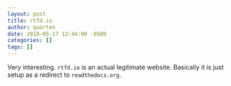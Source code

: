 ```yaml
---
layout: post
title: rtfd.io
author: quorten
date: 2018-05-17 12:44:00 -0500
categories: []
tags: []
---
```


Very interesting.  `rtfd.io` is an actual legitimate website.
Basically it is just setup as a redirect to `readthedocs.org`.
